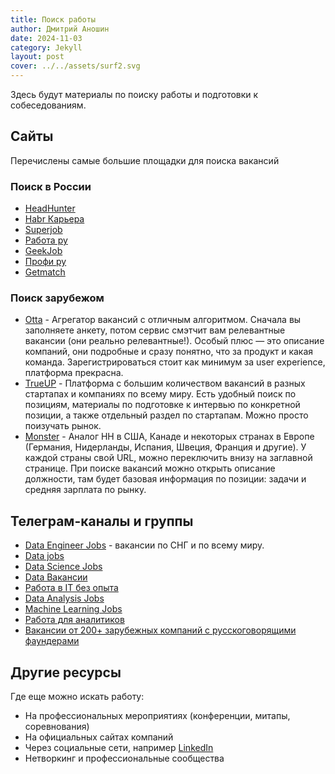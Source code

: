 ```yaml
---
title: Поиск работы
author: Дмитрий Аношин
date: 2024-11-03
category: Jekyll
layout: post
cover: ../../assets/surf2.svg
---
```


Здесь будут материалы по поиску работы и подготовки к собеседованиям.

## Сайты
Перечислены самые большие площадки для поиска вакансий
### Поиск в России

- [HeadHunter](https://hh.ru/)
- [Habr Карьера](https://career.habr.com/)
- [Superjob](https://www.superjob.ru/)
- [Работа ру](https://www.rabota.ru/)
- [GeekJob](https://geekjob.ru/)
- [Профи ру](https://profi.ru/)
- [Getmatch](https://getmatch.ru/)

### Поиск зарубежом

- [Otta](https://otta.com/) - Агрегатор вакансий с отличным алгоритмом. Сначала вы заполняете анкету, потом сервис смэтчит вам релевантные вакансии (они реально релевантные!). Особый плюс — это описание компаний, они подробные и сразу понятно, что за продукт и какая команда. Зарегистрироваться стоит как минимум за user experience, платформа прекрасна.
- [TrueUP](https://www.trueup.io/) - Платформа с большим количеством вакансий в разных стартапах и компаниях по всему миру. Есть удобный поиск по позициям, материалы по подготовке к интервью по конкретной позиции, а также отдельный раздел по стартапам. Можно просто поизучать рынок.
- [Monster](https://www.monster.com/) - Аналог HH в США, Канаде и некоторых странах в Европе (Германия, Нидерланды, Испания, Швеция, Франция и другие). У каждой страны свой URL, можно переключить внизу на заглавной странице. При поиске вакансий можно открыть описание должности, там будет базовая информация по позиции: задачи и средняя зарплата по рынку.

## Телеграм-каналы и группы

- [Data Engineer Jobs](https://t.me/data_engineer_jobs) - вакансии по СНГ и по всему миру.
- [Data jobs](https://t.me/datajob)
- [Data Science Jobs](https://t.me/datasciencejobs)
- [Data Вакансии](https://t.me/data_vacancy)
- [Работа в IT без опыта](https://t.me/data_analysis_junior)
- [Data Analysis Jobs](https://t.me/data_analysis_jobs)
- [Machine Learning Jobs](https://t.me/Machinelearning_Jobs)
- [Работа для аналитиков](https://t.me/analyst_job)
- [Вакансии от 200+ зарубежных компаний с русскоговорящими фаундерами](https://t.me/zarubezhom_jobs)

## Другие ресурсы

Где еще можно искать работу: 
- На профессиональных мероприятиях (конференции, митапы, соревнования)
- На официальных сайтах компаний 
- Через социальные сети, например [LinkedIn](http://linkedin.com/)
- Нетворкинг и профессиональные сообщества
